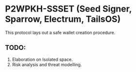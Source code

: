 # P2WPKH-SSSET (Seed Signer, Sparrow, Electrum, TailsOS)

This protocol lays out a safe wallet creation procedure.

## TODO:

1. Elaboration on Isolated space.
2. Risk analysis and threat modelling.
